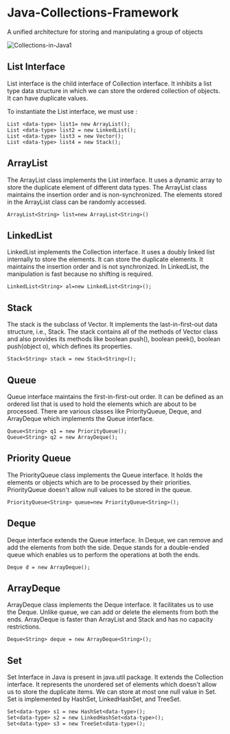 # Java-Collections-Framework
A unified architecture for storing and manipulating a group of objects


![Collections-in-Java1](https://user-images.githubusercontent.com/95408545/193871128-054fcd06-75e8-4cd4-b759-10ba2f1a49f3.png)

## List Interface
List interface is the child interface of Collection interface. It inhibits a list type data structure in which we can store the ordered collection of objects. It can have duplicate values.

To instantiate the List interface, we must use :
```
List <data-type> list1= new ArrayList();  
List <data-type> list2 = new LinkedList();  
List <data-type> list3 = new Vector();  
List <data-type> list4 = new Stack();  
```

## ArrayList
The ArrayList class implements the List interface. It uses a dynamic array to store the duplicate element of different data types. The ArrayList class maintains the insertion order and is non-synchronized. The elements stored in the ArrayList class can be randomly accessed.
```
ArrayList<String> list=new ArrayList<String>() 
```

## LinkedList
LinkedList implements the Collection interface. It uses a doubly linked list internally to store the elements. It can store the duplicate elements. It maintains the insertion order and is not synchronized. In LinkedList, the manipulation is fast because no shifting is required.
```
LinkedList<String> al=new LinkedList<String>();
```

## Stack
The stack is the subclass of Vector. It implements the last-in-first-out data structure, i.e., Stack. The stack contains all of the methods of Vector class and also provides its methods like boolean push(), boolean peek(), boolean push(object o), which defines its properties.
```
Stack<String> stack = new Stack<String>();
```

## Queue
Queue interface maintains the first-in-first-out order. It can be defined as an ordered list that is used to hold the elements which are about to be processed. There are various classes like PriorityQueue, Deque, and ArrayDeque which implements the Queue interface.
```
Queue<String> q1 = new PriorityQueue();  
Queue<String> q2 = new ArrayDeque();  
```

## Priority Queue
The PriorityQueue class implements the Queue interface. It holds the elements or objects which are to be processed by their priorities. PriorityQueue doesn't allow null values to be stored in the queue.
```
PriorityQueue<String> queue=new PriorityQueue<String>();
```
## Deque
Deque interface extends the Queue interface. In Deque, we can remove and add the elements from both the side. Deque stands for a double-ended queue which enables us to perform the operations at both the ends.
```
Deque d = new ArrayDeque();
```

## ArrayDeque
ArrayDeque class implements the Deque interface. It facilitates us to use the Deque. Unlike queue, we can add or delete the elements from both the ends.
ArrayDeque is faster than ArrayList and Stack and has no capacity restrictions.
```
Deque<String> deque = new ArrayDeque<String>();
```

## Set
Set Interface in Java is present in java.util package. It extends the Collection interface. It represents the unordered set of elements which doesn't allow us to store the duplicate items. We can store at most one null value in Set. Set is implemented by HashSet, LinkedHashSet, and TreeSet.
```
Set<data-type> s1 = new HashSet<data-type>();  
Set<data-type> s2 = new LinkedHashSet<data-type>();  
Set<data-type> s3 = new TreeSet<data-type>();  
```

